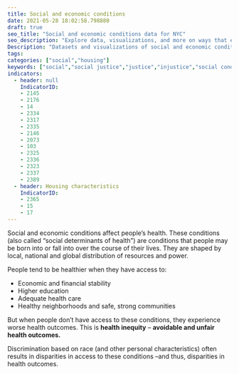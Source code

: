 ```yaml
---
title: Social and economic conditions
date: 2021-05-28 18:02:58.798880
draft: true
seo_title: "Social and economic conditions data for NYC"
seo_description: "Explore data, visualizations, and more on ways that environments shape health in New York City's neighborhoods."
Description: "Datasets and visualizations of social and economic conditions in NYC."
tags: 
categories: ["social","housing"]
keywords: ["social","social justice","justice","injustice","social conditions","poverty","racism","housing","health"]
indicators:
  - header: null
    IndicatorID:
    - 2145
    - 2176
    - 14
    - 2334
    - 2317
    - 2335
    - 2146
    - 2073
    - 103
    - 2325
    - 2336
    - 2323
    - 2337
    - 2389
  - header: Housing characteristics
    IndicatorID:
    - 2365
    - 15
    - 17
---
```


Social and economic conditions affect people’s health. These conditions (also called “social determinants of health”) are conditions that people may be born into or fall into over the course of their lives. They are shaped by local, national and global distribution of resources and power.

People tend to be healthier when they have access to:

* Economic and financial stability
* Higher education
* Adequate health care
* Healthy neighborhoods and safe, strong communities

But when people don’t have access to these conditions, they experience worse health outcomes. This is **health inequity** – **avoidable and unfair health outcomes.** 

Discrimination based on race (and other personal characteristics) often results in disparities in access to these conditions –and thus, disparities in health outcomes.